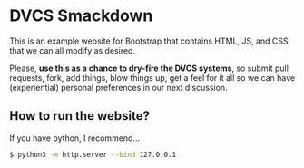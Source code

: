 # DVCS Smackdown
This is an example website for Bootstrap that contains HTML, JS, and CSS, 
that we can all modify as desired.

Please, **use this as a chance to dry-fire the DVCS systems**, so submit
pull requests, fork, add things, blow things up, get a feel for it all
so we can have (experiential) personal preferences in our next discussion.

## How to run the website?
If you have python, I recommend...
```bash
$ python3 -m http.server --bind 127.0.0.1
```

